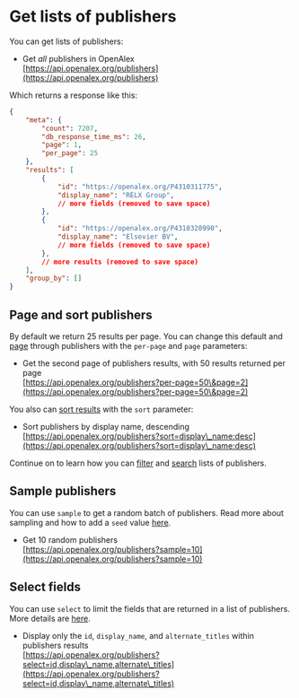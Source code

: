 # Get lists of publishers

You can get lists of publishers:

* Get _all_ publishers in OpenAlex\
  [https://api.openalex.org/publishers](https://api.openalex.org/publishers)

Which returns a response like this:

```json
{
    "meta": {
        "count": 7207,
        "db_response_time_ms": 26,
        "page": 1,
        "per_page": 25
    },
    "results": [
        {
            "id": "https://openalex.org/P4310311775",
            "display_name": "RELX Group",
            // more fields (removed to save space)
        },
        {
            "id": "https://openalex.org/P4310320990",
            "display_name": "Elsevier BV",
            // more fields (removed to save space)
        },
        // more results (removed to save space)
    ],
    "group_by": []
}
```

## Page and sort publishers

By default we return 25 results per page. You can change this default and [page](paging.md) through publishers with the `per-page` and `page` parameters:

* Get the second page of publishers results, with 50 results returned per page\
  [https://api.openalex.org/publishers?per-page=50\&page=2](https://api.openalex.org/publishers?per-page=50\&page=2)

You also can [sort results](sort-entity-lists.md) with the `sort` parameter:

* Sort publishers by display name, descending\
  [https://api.openalex.org/publishers?sort=display\_name:desc](https://api.openalex.org/publishers?sort=display\_name:desc)

Continue on to learn how you can [filter](../filters/filter-publishers.md) and [search](../search/search-publishers.md) lists of publishers.

## Sample publishers

You can use `sample` to get a random batch of publishers. Read more about sampling and how to add a `seed` value [here](sample-entity-lists.md).

* Get 10 random publishers\
  [https://api.openalex.org/publishers?sample=10](https://api.openalex.org/publishers?sample=10)

## Select fields

You can use `select` to limit the fields that are returned in a list of publishers. More details are [here](select-fields.md).

* Display only the `id`, `display_name`, and `alternate_titles` within publishers results\
  [https://api.openalex.org/publishers?select=id,display\_name,alternate\_titles](https://api.openalex.org/publishers?select=id,display\_name,alternate\_titles)
